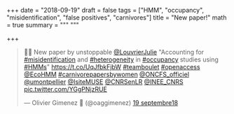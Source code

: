 +++
date = "2018-09-19"
draft = false
tags = ["HMM", "occupancy", "misidentification", "false positives", "carnivores"]
title = "New paper!"
math = true
summary = """
"""

+++
 
<blockquote class="twitter-tweet" data-lang="fr"><p lang="en" dir="ltr">🤩🐺 New paper by unstoppable <a href="https://twitter.com/LouvrierJulie?ref_src=twsrc%5Etfw">@LouvrierJulie</a> &quot;Accounting for <a href="https://twitter.com/hashtag/misidentification?src=hash&amp;ref_src=twsrc%5Etfw">#misidentification</a> and <a href="https://twitter.com/hashtag/heterogeneity?src=hash&amp;ref_src=twsrc%5Etfw">#heterogeneity</a> in <a href="https://twitter.com/hashtag/occupancy?src=hash&amp;ref_src=twsrc%5Etfw">#occupancy</a> studies using <a href="https://twitter.com/hashtag/HMMs?src=hash&amp;ref_src=twsrc%5Etfw">#HMMs</a>&quot; <a href="https://t.co/UqJfbkFjbW">https://t.co/UqJfbkFjbW</a> <a href="https://twitter.com/hashtag/teamboulet?src=hash&amp;ref_src=twsrc%5Etfw">#teamboulet</a> <a href="https://twitter.com/hashtag/openaccess?src=hash&amp;ref_src=twsrc%5Etfw">#openaccess</a> <a href="https://twitter.com/EcoHMM?ref_src=twsrc%5Etfw">@EcoHMM</a> <a href="https://twitter.com/hashtag/carnivorepapersbywomen?src=hash&amp;ref_src=twsrc%5Etfw">#carnivorepapersbywomen</a> <a href="https://twitter.com/ONCFS_officiel?ref_src=twsrc%5Etfw">@ONCFS_officiel</a> <a href="https://twitter.com/umontpellier?ref_src=twsrc%5Etfw">@umontpellier</a> <a href="https://twitter.com/IsiteMUSE?ref_src=twsrc%5Etfw">@IsiteMUSE</a> <a href="https://twitter.com/CNRSenLR?ref_src=twsrc%5Etfw">@CNRSenLR</a> <a href="https://twitter.com/INEE_CNRS?ref_src=twsrc%5Etfw">@INEE_CNRS</a> <a href="https://t.co/YGgPNjzRUE">pic.twitter.com/YGgPNjzRUE</a></p>&mdash; Olivier Gimenez 🥐 (@oaggimenez) <a href="https://twitter.com/oaggimenez/status/1042365964879384577?ref_src=twsrc%5Etfw">19 septembre18</a></blockquote>
<script async src="https://platform.twitter.com/widgets.js" charset="utf-8"></script>
